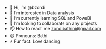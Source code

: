 - 👋 Hi, I’m @bzondi
- 👀 I’m interested in Data analysis
- 🌱 I’m currently learning SQL and PoweBi
- 💞️ I’m looking to collaborate on any projects
- 📫 How to reach me zondibathini@gmail.com
- 😄 Pronouns: Bathi
- ⚡ Fun fact: Love dancing 

<!---
bzondi/bzondi is a ✨ special ✨ repository because its `README.md` (this file) appears on your GitHub profile.
You can click the Preview link to take a look at your changes.
--->
